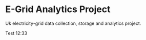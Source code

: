 # E-Grid Analytics Project
Uk electricity-grid data collection, storage and analytics project.

Test 12:33